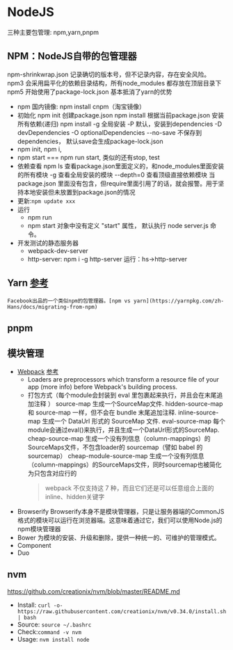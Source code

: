 # NodeJS
三种主要包管理: npm,yarn,pnpm
## NPM：NodeJS自带的包管理器
npm-shrinkwrap.json 记录确切的版本号，但不记录内容，存在安全风险。
npm3 会采用扁平化的依赖目录结构，所有node_modules 都存放在顶层目录下
npm5 开始使用了package-lock.json 基本抵消了yarn的优势
- npm 国内镜像: npm install cnpm（淘宝镜像）
- 初始化
    npm init 创建package.json
    npm install 根据当前package.json 安装所有依赖(递归)
    npm install 
        -g 全局安装
        -P 默认，安装到dependencies
        -D devDependencies
        -O optionalDependencies
        --no-save 不保存到dependencies， 默认save会生成package-lock.json    
- npm init, npm i,
- npm start === npm run start, 类似的还有stop, test
- 依赖查看 npm ls 查看package.json里面定义的，和node_modules里面安装的所有模块
    -g 查看全局安装的模块
    --depth=0 查看顶级直接依赖模块
    当package.json 里面没有包含，但require里面引用了的话，就会报警。用于坚持本地安装但未放置到package.json的情况
- 更新:`npm update xxx`
- 运行
    - npm run
    - npm start 对象中没有定义 "start" 属性， 默认执行 node server.js 命令。
- 开发测试的静态服务器
    - webpack-dev-server
    - http-server: 
        npm i -g http-server
        运行：hs->http-server
## Yarn [参考](https://yarnpkg.com/zh-Hans/docs/migrating-from-npm)
    Facebook出品的一个类似npm的包管理器。[npm vs yarn](https://yarnpkg.com/zh-Hans/docs/migrating-from-npm)
## pnpm
## 模块管理
- [Webpack](https://github.com/ruanyf/webpack-demos)
    [参考](https://www.cnblogs.com/wangyingblog/p/7027540.html)
    - Loaders are preprocessors which transform a resource file of your app (more info) before Webpack's building process.
    - 打包方式（每个module会封装到 eval 里包裹起来执行，并且会在末尾追加注释 ）
        source-map	生成一个SourceMap文件.
        hidden-source-map	和 source-map 一样，但不会在 bundle 末尾追加注释.
        inline-source-map	生成一个 DataUrl 形式的 SourceMap 文件.
        eval-source-map	每个module会通过eval()来执行，并且生成一个DataUrl形式的SourceMap.
        cheap-source-map	生成一个没有列信息（column-mappings）的SourceMaps文件，不包含loader的 sourcemap（譬如 babel 的 sourcemap）
        cheap-module-source-map	生成一个没有列信息（column-mappings）的SourceMaps文件，同时sourcemap也被简化为只包含对应行的
        >webpack 不仅支持这 7 种，而且它们还是可以任意组合上面的inline、hidden关键字
- Browserify
    Browserify本身不是模块管理器，只是让服务器端的CommonJS格式的模块可以运行在浏览器端。这意味着通过它，我们可以使用Node.js的npm模块管理器
- Bower
    为模块的安装、升级和删除，提供一种统一的、可维护的管理模式。
- Component
- Duo
## nvm
https://github.com/creationix/nvm/blob/master/README.md
- Install: `curl -o- https://raw.githubusercontent.com/creationix/nvm/v0.34.0/install.sh | bash`
- Source: `source ~/.bashrc`
- Check:`command -v nvm`
- Usage: `nvm install node`